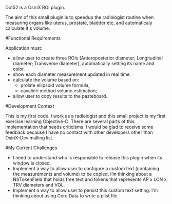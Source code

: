 Dot52 is a OsiriX ROI plugin.

The aim of this small plugin is to speedup the radiologist routine when measuring organs like uterus, prostate, bladder etc, and automaticaly calculate it's volume.

#Functional Requirements

Application must:
- allow user to create three ROIs (Anteroposterior diameter; Longitudinal diameter; Transverse diameter), automatically setting its name and color.
- show each diameter measurement updated in real time.
- calculate the volume based on:
    * prolate ellipsoid volume formula;
    * cavalieri method volume estimation;
- allow user to copy results to the pasteboard.


#Development Context

This is my first code. I work as a radiologist and this small project is my first exercise learning Objective-C. There are several parts of this implementation that needs criticisms. I would be glad to receive some feedback because I have no contact with other developers other than OsiriX-Dev malling list.

#My Current Challenges

- I need to understand who is responsible to release this plugin when its window is closed.
- Implement a way to allow user to configure a custom text (containing the measurements and volume) to be copied. I’m thinking about a NSTokenField that holds free text and tokens that represents AP x LON x TRV diameters and VOL.
- Implement a way to allow user to persist this custom text setting. I’m thinking about using Core Data to write a plist file.
